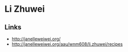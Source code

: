 # Li Zhuwei

## Links

- http://janelleweiwei.org/
- http://janelleweiwei.org/aau/wnm608/li.zhuwei/recipes